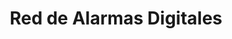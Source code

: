 ---
title: "Red de Alarmas Digitales"
url: /toluca-de-lerdo/red-de-alarmas-digitales/
shop: Elektronik
---